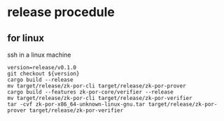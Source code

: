 # release procedule
## for linux
ssh in a linux machine
```
version=release/v0.1.0
git checkout ${version}
cargo build --release
mv target/release/zk-por-cli target/release/zk-por-prover
cargo build --features zk-por-core/verifier --release
mv target/release/zk-por-cli target/release/zk-por-verifier
tar -cvf zk-por-x86_64-unknown-linux-gnu.tar target/release/zk-por-prover target/release/zk-por-verifier
```